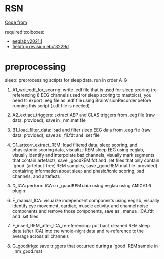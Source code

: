 # RSN

[Code from](https://github.com/valeriajaramillo/RSN/)

required toolboxes: 

- [eeglab v2021.1](https://sccn.ucsd.edu/eeglab/download.php)
- [fieldtrip revision ebc13229d](https://www.fieldtriptoolbox.org/) 


# preprocessing

sleep: preprocessing scripts for sleep data, run in order A-G

1. A1_writeedf_for_scoring: write .edf file that is used for sleep scoring (re-referencing 8 EEG channels used for sleep scoring to mastoids), you need to export .eeg file as .edf file using BrainVisionRecorder before running this script (.edf file is needed)

2. A2_extract_triggers: extract AEP and CLAS triggers from .eeg file (raw data, provided), save in _nm.mat file

3. B1_load_filter_data: load and filter sleep EEG data from .eeg file (raw data, provided), save as _fil.fdt and .set file

4. C1_artcorr_extract_REM: load filtered data, sleep scoring, and phasic/tonic scoring data, visualize REM sleep EEG using eeglab, visually identify and interpolate bad channels, visually mark segments that contain artefacts, save _goodREM.fdt and .set files that only contain 'good' (artefact-free) REM samples, save _goodREM.mat file (provided) containing information about sleep and phasic/tonic scoring, bad channels, and artefacts

5. D_ICA: perform ICA on _goodREM data using eeglab using AMICA1.6 plugin

6. E_manual_ICA: visualize independent components using eeglab, visually identify eye movement, cardiac, muscle activity, and channel noise components and remove those components, save as _manual_ICA.fdt and .set files

7. F_insert_REM_after_ICA_rereferencing: put back cleaned REM sleep data (after ICA) into the whole-night data and re-reference to the average across all channels

8. G_goodtrigs: save triggers that occurred during a 'good' REM sample in _nm_good.mat













